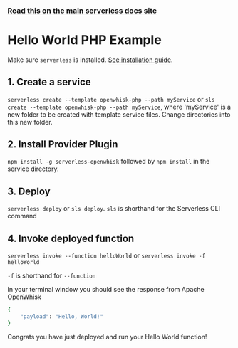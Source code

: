 <!--
title: Hello World PHP Example
menuText: Hello World PHP Example
description: Create a PHP Hello World OpenWhisk function
layout: Doc
-->

<!-- DOCS-SITE-LINK:START automatically generated  -->
### [Read this on the main serverless docs site](https://www.serverless.com/framework/docs/providers/openwhisk/examples/hello-world/php/)
<!-- DOCS-SITE-LINK:END -->

# Hello World PHP Example

Make sure `serverless` is installed. [See installation guide](../../../guide/installation.md).

## 1. Create a service
`serverless create --template openwhisk-php --path myService` or `sls create --template openwhisk-php --path myService`, where 'myService' is a new folder to be created with template service files.  Change directories into this new folder.

## 2. Install Provider Plugin
`npm install -g serverless-openwhisk` followed by `npm install` in the service directory.

## 3. Deploy
`serverless deploy` or `sls deploy`. `sls` is shorthand for the Serverless CLI command

## 4. Invoke deployed function
`serverless invoke --function helloWorld` or `serverless invoke -f helloWorld`

`-f` is shorthand for `--function`

In your terminal window you should see the response from Apache OpenWhisk

```bash
{
    "payload": "Hello, World!"
}
```

Congrats you have just deployed and run your Hello World function!
